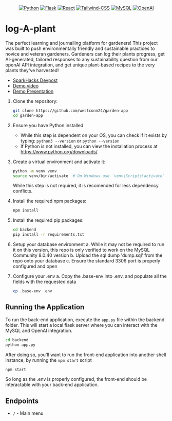 <div align="center">

[![Python](https://img.shields.io/badge/Python-3776AB?style=for-the-badge&logo=python&logoColor=white)](https://www.python.org/)
[![Flask](https://img.shields.io/badge/Flask-000000?style=for-the-badge&logo=flask&logoColor=white)](https://flask.palletsprojects.com/)
[![React](https://img.shields.io/badge/React-%2320232a.svg?style=for-the-badge&logo=react&logoColor=%2361DAFB)](https://react.dev/)
[![Tailwind-CSS](https://img.shields.io/badge/Tailwind%20CSS-%2338B2AC.svg?style=for-the-badge&logo=tailwind-css&logoColor=white)](https://tailwindcss.com/)
[![MySQL](https://img.shields.io/badge/MySQL-4479A1?style=for-the-badge&logo=mysql&logoColor=fff)](https://www.mysql.com/)
[![OpenAI](https://img.shields.io/badge/AWS-%23FF9900.svg?style=for-the-badge&logo=amazon-web-services&logoColor=white)](https://openai.com/)

</div>

# log-A-plant
The perfect learning and journalling platform for gardeners! This project was built to push environmentally friendly and sustainable practices to novice and veteran gardeners. Gardeners can log their plants progress, get AI-generated, tailored responses to any sustainability question from our openAI API integration, and get unique plant-based recipes to the very plants they've harvested!

- <a target="_blank" href="https://devpost.com/software/log-a-plant">SparkHacks Devpost</a>
- <a target="_blank" href="https://youtu.be/PCS7RNPUsiU?si=bgCWPWpDD9DA39-Z">Demo video</a>
- <a target="_blank" href="https://docs.google.com/presentation/d/1y6puVJ0gbNaMPv7t1iGAgy-hxGHG56sTiLH2ScbE0nY/edit?usp=sharing">Demo Presentation</a>

1. Clone the repository:
    ```sh
    git clone https://github.com/westconn24/garden-app
    cd garden-app
    ```
2. Ensure you have Python installed
   - While this step is dependent on your OS, you can check if it exists by typing: ```python3 --version``` or ```python --version```
   - If Python is not installed, you can view the installation process at <a>https://www.python.org/downloads/</a>

3. Create a virtual environment and activate it:
    ```sh
    python -m venv venv
    source venv/bin/activate  # On Windows use `venv\Scripts\activate`
    ```

    While this step is not required, it is recomended for less dependency conflicts.
    
4. Install the required npm packages:
    ```sh
    npm install
    ```
5. Install the required pip packages:
    ```sh
    cd backend
    pip install -r requirements.txt
    ```
6. Setup your database environment
   a. While it may not be required to run it on this version, this repo is only verified to work on the MySQL Community 8.0.40 version
   b. Upload the sql dump 'dump.sql' from the repo onto your database
   c. Ensure the standard 3306 port is properly configured and open
7. Configure your .env
   a. Copy the .base-env into .env, and populate all the fields with the requested data
   ```sh
   cp .base-env .env
   ```

## Running the Application
To run the back-end application, execute the `app.py` file within the backend folder. This will start a local flask server where you can interact with the MySQL and OpenAI integration.
```sh
cd backend
python app.py
```
After doing so, you'll want to run the front-end application into another shell instance, by running the `npm start` script
```sh
npm start
```
So long as the .env is properly configured, the front-end should be interactable with your back-end application.

## Endpoints

- `/` - Main menu
